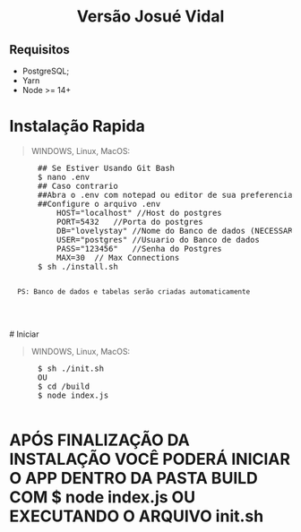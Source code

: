 <p align="center">
    <h1 align="center">Versão Josué Vidal</h1>
</p>

## Requisitos 
* PostgreSQL;
* Yarn
* Node >= 14+


# Instalação Rapida
<blockquote>
  <p>WINDOWS, Linux, MacOS:</p>
</blockquote>
 <div class="highlight highlight-source-shell">
    <pre>
      ## Se Estiver Usando Git Bash
      $ nano .env
      ## Caso contrario
      ##Abra o .env com notepad ou editor de sua preferencia
      ##Configure o arquivo .env
          HOST="localhost" //Host do postgres
          PORT=5432   //Porta do postgres
          DB="lovelystay" //Nome do Banco de dados (NECESSARIO NÃO EXISTIR, POIS SERÁ CRIADO NO MOMENTO DA INSTALAÇÃO)
          USER="postgres" //Usuario do Banco de dados
          PASS="123456"   //Senha do Postgres 
          MAX=30  // Max Connections
      $ sh ./install.sh
      
      PS: Banco de dados e tabelas serão criadas automaticamente
   </pre>
  </div>
# Iniciar
<blockquote>
  <p>WINDOWS, Linux, MacOS:</p>
</blockquote>
 <div class="highlight highlight-source-shell">
    <pre>
      $ sh ./init.sh
      OU
      $ cd /build
      $ node index.js
   </pre>
  </div>

 
  
 
 # APÓS FINALIZAÇÃO DA INSTALAÇÃO VOCÊ PODERÁ INICIAR O APP DENTRO DA PASTA BUILD COM $ node index.js OU EXECUTANDO O ARQUIVO init.sh
